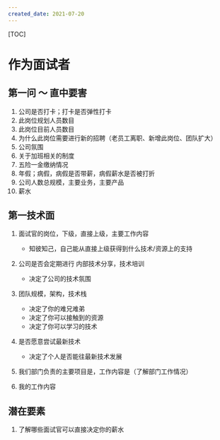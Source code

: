 ```yaml
---
created_date: 2021-07-20
---
```


[TOC]



# 作为面试者
## 第一问 ～ 直中要害
1. 公司是否打卡；打卡是否弹性打卡
2. 此岗位规划人员数目
3. 此岗位目前人员数目
4. 为什么此岗位需要进行新的招聘（老员工离职、新增此岗位、团队扩大）
5. 公司氛围
6. 关于加班相关的制度
7. 五险一金缴纳情况
8. 年假；病假，病假是否带薪，病假薪水是否被打折
9. 公司人数总规模，主要业务，主要产品
10. 薪水


## 第一技术面
1. 面试官的岗位，下级，直接上级，主要工作内容
    - 知彼知己，自己能从直接上级获得到什么技术/资源上的支持

2. 公司是否会定期进行 内部技术分享，技术培训
    - 决定了公司的技术氛围

3. 团队规模，架构，技术栈
    - 决定了你的难兄难弟
    - 决定了你可以接触到的资源
    - 决定了你可以学习的技术

4. 是否愿意尝试最新技术
    - 决定了个人是否能往最新技术发展

5. 我们部门负责的主要项目是，工作内容是（了解部门工作情况）

6. 我的工作内容

## 潜在要素
1. 了解哪些面试官可以直接决定你的薪水
